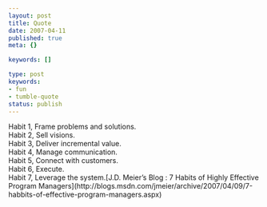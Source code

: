 ```yaml
---
layout: post
title: Quote
date: 2007-04-11
published: true
meta: {}

keywords: []

type: post
keywords:
- fun
- tumble-quote
status: publish
---
```

<!-- blockquote  -->Habit 1, Frame problems and solutions. <br />Habit 2, Sell visions. <br />Habit 3, Deliver incremental value. <br />Habit 4, Manage communication. <br />Habit 5, Connect with customers. <br />Habit 6, Execute. <br />Habit 7, Leverage the system.<!-- endblockquote  -->[J.D. Meier&#8217;s Blog&#160;: 7 Habits of Highly Effective Program Managers](http://blogs.msdn.com/jmeier/archive/2007/04/09/7-habbits-of-effective-program-managers.aspx)
